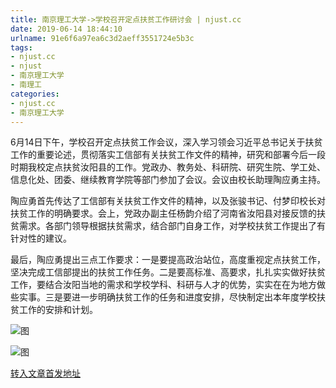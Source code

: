 ```yaml
---
title: 南京理工大学->学校召开定点扶贫工作研讨会 | njust.cc
date: 2019-06-14 18:44:10
urlname: 91e6f6a97ea6c3d2aeff3551724e5b3c
tags: 
- njust.cc
- njust
- 南京理工大学
- 南理工
categories:
- njust.cc
- 南京理工大学
---
```



6月14日下午，学校召开定点扶贫工作会议，深入学习领会习近平总书记关于扶贫工作的重要论述，贯彻落实工信部有关扶贫工作文件的精神，研究和部署今后一段时期我校定点扶贫汝阳县的工作。党政办、教务处、科研院、研究生院、学工处、信息化处、团委、继续教育学院等部门参加了会议。会议由校长助理陶应勇主持。

陶应勇首先传达了工信部有关扶贫工作文件的精神，以及张骏书记、付梦印校长对扶贫工作的明确要求。会上，党政办副主任杨韵介绍了河南省汝阳县对接反馈的扶贫需求。各部门领导根据扶贫需求，结合部门自身工作，对学校扶贫工作提出了有针对性的建议。

最后，陶应勇提出三点工作要求：一是要提高政治站位，高度重视定点扶贫工作，坚决完成工信部提出的扶贫工作任务。二是要高标准、高要求，扎扎实实做好扶贫工作，要结合汝阳当地的需求和学校学科、科研与人才的优势，实实在在为地方做些实事。三是要进一步明确扶贫工作的任务和进度安排，尽快制定出本年度学校扶贫工作的安排和计划。



![图](http://zs.njust.edu.cn/_upload/article/images/3b/12/ed7e72fb471f9c003d0be0d7cdba/509cfa84-9fed-4364-a47a-ef83dffb9421.jpg)

![图](http://zs.njust.edu.cn/_upload/article/images/3b/12/ed7e72fb471f9c003d0be0d7cdba/8a5229a1-f69a-4def-8925-fb738b7c7d7f.jpg)

[转入文章首发地址](http://zs.njust.edu.cn/1c/4a/c4621a203850/page.htm)